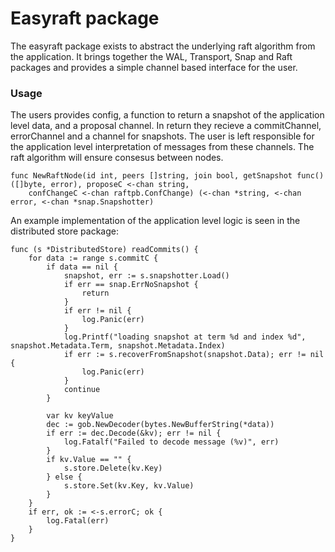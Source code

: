 # Easyraft package

The easyraft package exists to abstract the underlying raft algorithm from the application. It brings together the WAL, Transport, Snap and Raft packages and provides a simple channel based interface for the user.


### Usage

The users provides config, a function to return a snapshot of the application level data, and a proposal channel. In return they recieve a commitChannel, errorChannel and a channel for snapshots. The user is left responsible for the application level interpretation of messages from these channels. The raft algorithm will ensure consesus between nodes.

```golang
func NewRaftNode(id int, peers []string, join bool, getSnapshot func() ([]byte, error), proposeC <-chan string,
	confChangeC <-chan raftpb.ConfChange) (<-chan *string, <-chan error, <-chan *snap.Snapshotter)
```

An example implementation of the application level logic is seen in the distributed store package:
```golang
func (s *DistributedStore) readCommits() {
	for data := range s.commitC {
		if data == nil {
			snapshot, err := s.snapshotter.Load()
			if err == snap.ErrNoSnapshot {
				return
			}
			if err != nil {
				log.Panic(err)
			}
			log.Printf("loading snapshot at term %d and index %d", snapshot.Metadata.Term, snapshot.Metadata.Index)
			if err := s.recoverFromSnapshot(snapshot.Data); err != nil {
				log.Panic(err)
			}
			continue
		}

		var kv keyValue
		dec := gob.NewDecoder(bytes.NewBufferString(*data))
		if err := dec.Decode(&kv); err != nil {
			log.Fatalf("Failed to decode message (%v)", err)
		}
		if kv.Value == "" {
			s.store.Delete(kv.Key)
		} else {
			s.store.Set(kv.Key, kv.Value)
		}
	}
	if err, ok := <-s.errorC; ok {
		log.Fatal(err)
	}
}
```